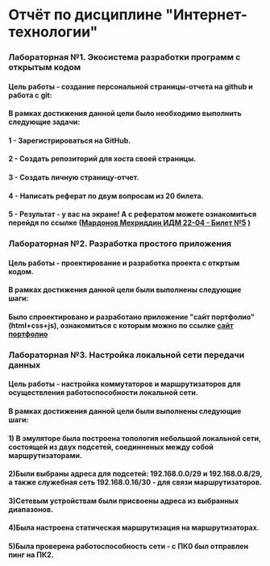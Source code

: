 # Отчёт по дисциплине  "Интернет-технологии"
### Лабораторная №1. Экосистема разработки программ с открытым кодом
#### Цель работы - создание персональной страницы-отчета на github и работа с git:
#### В рамках достижения данной цели было необходимо выполнить следующие задачи:
#### 1 - Зарегистрироваться на GitHub.
#### 2 - Создать репозиторий для хоста своей страницы.
#### 3 - Создать личную страницу-отчет.
#### 4 - Написать реферат по двум вопросам из 20 билета.
#### 5 - Результат - у вас на экране! А c рефератом можете ознакомиться перейдя по ссылке ([Мардонов Мехриддин ИДМ 22-04 - Билет №5](https://docs.google.com/document/d/1fsrdIR9EU7WEpb7_9MV4_BorNIlT6wuL/edit?usp=sharing&ouid=106014295578251275676&rtpof=true&sd=true) )

### Лабораторная №2. Разработка простого приложения
#### Цель работы - проектирование и разработка проекта с откртым кодом.
#### В рамках достижения данной цели были выполнены следующие шаги:
#### Было спроектировано и разработано приложение "сайт портфолио" (html+css+js),  ознакомиться с которым можно по ссылке [сайт портфолио](https://m-d-n.github.io/imdev/) 
### Лабораторная №3. Настройка локальной сети передачи данных
#### Цель работы - настройка коммутаторов и маршрутизаторов для осуществления работоспособности локальной сети.
#### В рамках достижения данной цели были выполнены следующие шаги:
#### 1) В эмуляторе была построена топология небольшой локальной сети, состоящей из двух подсетей, соединненых между собой маршрутизаторами.
#### 2)Были выбраны адреса для подсетей: 192.168.0.0/29 и 192.168.0.8/29, а также служебная сеть 192.168.0.16/30 - для связи маршрутизаторов.
#### 3)Сетевым устройствам были присвоены адреса из выбранных диапазонов.
#### 4)Была настроена статическая маршрутизация на маршрутизаторах.
#### 5)Была проверена работоспособность сети - с ПК0 был отправлен пинг на ПК2.
